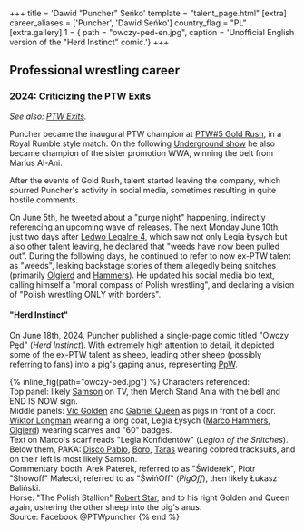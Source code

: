 +++
title = 'Dawid "Puncher" Seńko'
template = "talent_page.html"
[extra]
career_aliases = ['Puncher', 'Dawid Seńko']
country_flag = "PL"
[extra.gallery]
1 = { path = "owczy-ped-en.jpg", caption = 'Unofficial English version of the "Herd Instinct" comic.'}
+++

## Professional wrestling career

### 2024: Criticizing the PTW Exits

_See also: [PTW Exits](@/a/ptw-exits.md)._

Puncher became the inaugural PTW champion at [PTW#5 Gold Rush](@/e/ptw/2024-02-03-ptw-5-gold-rush.md), in a Royal Rumble style match.
On the following [Underground show](@/e/ptw/2024-04-13-ptw-underground-21.md) he also became champion of the sister promotion WWA, winning the belt from Marius Al-Ani.

After the events of Gold Rush, talent started leaving the company, which spurred Puncher's activity in social media, sometimes resulting in quite hostile comments.

On June 5th, he tweeted about a "purge night" happening, indirectly referencing an upcoming wave of releases.
The next Monday June 10th, just two days after [Ledwo Legalne 4](@/e/ppw/2024-06-08-ppw-ledwo-legalne-4.md), which saw not only Legia Łysych but also other talent leaving,
he declared that "weeds have now been pulled out".
During the following days, he continued to refer to now ex-PTW talent as "weeds", leaking backstage stories of them allegedly being snitches (primarily [Olgierd](@/w/olgierd.md) and [Hammers](@/w/marco-hammers.md)).
He updated his social media bio text, calling himself a "moral compass of Polish wrestling", and declaring a vision of "Polish wrestling ONLY with borders".

#### "Herd Instinct"

On June 18th, 2024, Puncher published a single-page comic titled "Owczy Pęd" (_Herd Instinct_). With extremely high attention to detail, it depicted some of the ex-PTW talent as sheep,
leading other sheep (possibly referring to fans) into a pig's gaping anus, representing [PpW](@/o/ppw.md).

{% inline_fig(path="owczy-ped.jpg") %}
Characters referenced: \
Top panel: likely [Samson](@/w/samson.md) on TV, then Merch Stand Ania with the bell and END IS NOW sign. \
Middle panels: [Vic Golden](@/w/vic-golden.md) and [Gabriel Queen](@/w/gabriel-queen.md) as pigs in front of a door. \
[Wiktor Longman](@/w/wiktor-longman.md) wearing a long coat, Legia Łysych ([Marco Hammers](@/w/marco-hammers.md), [Olgierd](@/w/olgierd.md)) wearing scarves and "60" badges. \
Text on Marco's scarf reads "Legia Konfidentów" (_Legion of the Snitches_). \
Below them, PAKA: [Disco Pablo](@/w/disco-pablo.md), [Boro](@/w/boro.md), [Taras](@/w/taras.md) wearing colored tracksuits, and on their left is most likely Samson. \
Commentary booth: Arek Paterek, referred to as "Świderek", Piotr "Showoff" Małecki, referred to as "ŚwińOff" (_PigOff_), then likely Łukasz Baliński. \
Horse: "The Polish Stallion" [Robert Star](@/w/robert-star.md), and to his right Golden and Queen again, ushering the other sheep into the pig's anus. \
Source: Facebook @PTWpuncher
{% end %}
